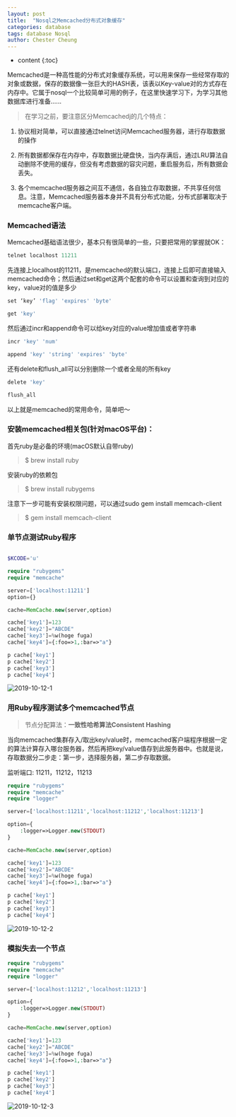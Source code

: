 ```yaml
---
layout: post
title:  "Nosql之Memcached分布式对象缓存"
categories: database
tags: database Nosql
author: Chester Cheung
---
```


* content
{:toc}

Memcached是一种高性能的分布式对象缓存系统，可以用来保存一些经常存取的对象或数据，保存的数据像一张巨大的HASH表，该表以Key-value对的方式存在内存中。它属于nosql一个比较简单可用的例子，在这里快速学习下，为学习其他数据库进行准备......

> 在学习之前，要注意区分Memcachedj的几个特点：

1. 协议相对简单，可以直接通过telnet访问Memcached服务器，进行存取数据的操作

2. 所有数据都保存在内存中，存取数据比硬盘快，当内存满后，通过LRU算法自动删除不使用的缓存，但没有考虑数据的容灾问题，重启服务后，所有数据会丢失。

3. 各个memcached服务器之间互不通信，各自独立存取数据，不共享任何信息。注意，Memcached服务器本身并不具有分布式功能，分布式部署取决于memcache客户端。

### Memcached语法

Memcached基础语法很少，基本只有很简单的一些，只要把常用的掌握就OK：

```php
telnet localhost 11211
```






先连接上localhost的11211，是memcached的默认端口，连接上后即可直接输入memcached命令；然后通过set和get这两个配套的命令可以设置和查询到对应的key，value对的值是多少

```php
set ‘key’ 'flag' 'expires' 'byte'

get 'key'
```

然后通过incr和append命令可以给key对应的value增加值或者字符串

```php
incr 'key' 'num'

append 'key' 'string' 'expires' 'byte'
```

还有delete和flush_all可以分别删除一个或者全局的所有key

```php
delete 'key'

flush_all
```

以上就是memcached的常用命令，简单吧～

### 安装memcached相关包(针对macOS平台)：

首先ruby是必备的环境(macOS默认自带ruby)

> $ brew install ruby

安装ruby的依赖包

> $ brew install rubygems

注意下一步可能有安装权限问题，可以通过sudo gem install memcach-client

> $ gem install memcach-client

### 单节点测试Ruby程序

```php

$KCODE='u'

require "rubygems"
require "memcache"

server=['localhost:11211']
option={}

cache=MemCache.new(server,option)

cache['key1']=123
cache['key2']="ABCDE"
cache['key3']=%w(hoge fuga)
cache['key4']={:foo=>1,:bar=>"a"}

p cache['key1']
p cache['key2']
p cache['key3']
p cache['key4']

```

![2019-10-12-1](https://zhyChesterCheung.github.io/photos/2019-10-12-1.png)

### 用Ruby程序测试多个memcached节点

> 节点分配算法：**一致性哈希算法Consistent Hashing**

当向memcached集群存入/取出key/value时，memcached客户端程序根据一定的算法计算存入哪台服务器，然后再把key/value值存到此服务器中。也就是说，存取数据分二步走：第一步，选择服务器，第二步存取数据。

监听端口: 11211，11212，11213

```php
require "rubygems"
require "memcache"
require "logger"

server=['localhost:11211','localhost:11212','localhost:11213']

option={
    :logger=>Logger.new(STDOUT)
}

cache=MemCache.new(server,option)

cache['key1']=123
cache['key2']="ABCDE"
cache['key3']=%w(hoge fuga)
cache['key4']={:foo=>1,:bar=>"a"}

p cache['key1']
p cache['key2']
p cache['key3']
p cache['key4']
```

![2019-10-12-2](https://zhyChesterCheung.github.io/photos/2019-10-12-2.png)

### 模拟失去一个节点

```php
require "rubygems"
require "memcache"
require "logger"

server=['localhost:11212','localhost:11213']

option={
    :logger=>Logger.new(STDOUT)
}

cache=MemCache.new(server,option)

cache['key1']=123
cache['key2']="ABCDE"
cache['key3']=%w(hoge fuga)
cache['key4']={:foo=>1,:bar=>"a"}

p cache['key1']
p cache['key2']
p cache['key3']
p cache['key4']
```

![2019-10-12-3](https://zhyChesterCheung.github.io/photos/2019-10-12-3.png)

